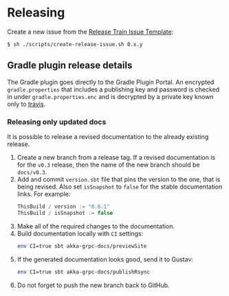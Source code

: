 # Releasing

Create a new issue from the [Release Train Issue Template](docs/release-train-issue-template.md):

```
$ sh ./scripts/create-release-issue.sh 0.x.y
```

## Gradle plugin release details

The Gradle plugin goes directly to the Gradle Plugin Portal. An encrypted `gradle.properties` that includes a
publishing key and password is checked in under `gradle.properties.enc` and is decrypted by a private key known
only to [travis](https://docs.travis-ci.com/user/encrypting-files/).

### Releasing only updated docs

It is possible to release a revised documentation to the already existing release.

1. Create a new branch from a release tag. If a revised documentation is for the `v0.3` release, then the name of the new branch should be `docs/v0.3`.
1. Add and commit `version.sbt` file that pins the version to the one, that is being revised. Also set `isSnapshot` to `false` for the stable documentation links. For example:
    ```scala
    ThisBuild / version := "0.6.1"
    ThisBuild / isSnapshot := false
    ```
1. Make all of the required changes to the documentation.
1. Build documentation locally with `CI` settings:
    ```sh
    env CI=true sbt akka-grpc-docs/previewSite
    ```
1. If the generated documentation looks good, send it to Gustav:
    ```sh
    env CI=true sbt akka-grpc-docs/publishRsync
    ```
1. Do not forget to push the new branch back to GitHub.

